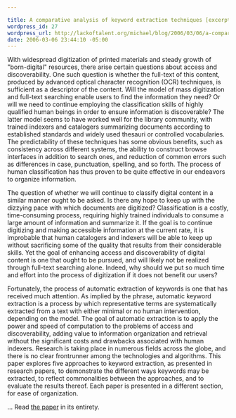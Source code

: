 ```yaml
--- 

title: A comparative analysis of keyword extraction techniques [excerpt]
wordpress_id: 27
wordpress_url: http://lackoftalent.org/michael/blog/2006/03/06/a-comparative-analysis-of-keyword-extraction-techniques/
date: 2006-03-06 23:44:10 -05:00
---
```

<p align="left">With widespread digitization of printed materials and steady growth of "born-digital" resources, there arise certain questions about access and discoverability. One such question is whether the full-text of this content, produced by advanced optical character recognition (OCR) techniques, is sufficient as a descriptor of the content. Will the model of mass digitization and full-text searching enable users to find the information they need? Or will we need to continue employing the classification skills of highly qualified human beings in order to ensure information is discoverable? The latter model seems to have worked well for the library community, with trained indexers and catalogers summarizing documents according to established standards and widely used thesauri or controlled vocabularies. The predictability of these techniques has some obvious benefits, such as consistency across different systems, the ability to construct browse interfaces in addition to search ones, and reduction of common errors such as differences in case, punctuation, spelling, and so forth.  The process of human classification has thus proven to be quite effective in our endeavors to organize information.</p>
<p align="left">The question of whether we will continue to classify digital content in a similar manner ought to be asked. Is there any hope to keep up with the dizzying pace with which documents are digitized? Classification is a costly, time-consuming process, requiring highly trained individuals to consume a large amount of information and summarize it. If the goal is to continue digitizing and making accessible information at the current rate, it is improbable that human  catalogers and indexers will be able to keep up without sacrificing some of the quality that results from their considerable skills. Yet the goal of enhancing access and discoverability of digital content is one that ought to be pursued, and will likely not be realized through full-text searching alone. Indeed, why should we put so much time and effort into the process of digitization if it does not benefit our users?</p>
<p align="left">Fortunately, the process of automatic extraction of keywords is one that has received much attention. As implied by the phrase, automatic keyword extraction is a process by which representative terms are systematically extracted from a text with either minimal or no human intervention, depending on the model. The goal of automatic extraction is to apply the power and speed of computation to the problems of access and discoverability, adding value to information organization and retrieval without the significant costs and drawbacks associated with human indexers. Research is taking place in numerous fields across the globe, and there is no clear frontrunner among the technologies and algorithms. This paper explores five approaches to keyword extraction, as presented in research papers, to demonstrate the different ways keywords may be extracted, to reflect commonalities between the approaches, and to evaluate the results thereof. Each paper is presented in a different section, for ease of organization.</p>
<p align="left">... Read <a title="A comparative analysis of keyword extraction techniques" href="/michael/papers/596.pdf" target="_blank">the paper</a> in its entirety.</p>
 

 
